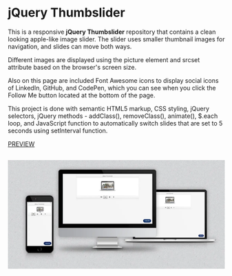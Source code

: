 # jQuery Thumbslider
This is a responsive **jQuery Thumbslider** repository that contains a clean looking apple-like image slider.
The slider uses smaller thumbnail images for navigation, and slides can move both ways.

Different images are displayed using the picture element and srcset attribute based on the browser's screen size.

Also on this page are included Font Awesome icons to display social icons of LinkedIn, GitHub, and CodePen, which you can see when you click the Follow Me button located at the bottom of the page.

This project is done with semantic HTML5 markup, CSS styling, jQuery selectors, jQuery methods - addClass(), removeClass(), animate(), $.each loop, and JavaScript function to automatically switch slides that are set to 5 seconds using setInterval function.

[PREVIEW](https://full-stack-web-developer-and-designer.github.io/jquery-thumbslider)
##
[![mockup of project jQuery Thumbslider](/mockup-jquery-thumbslider.webp)](https://full-stack-web-developer-and-designer.github.io/jquery-thumbslider)